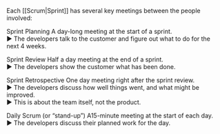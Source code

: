 Each [[Scrum|Sprint]] has several key meetings between the people involved:  

Sprint Planning
A day-long meeting at the start of a sprint.  
		► The developers talk to the customer and figure out what to do for the next 4 weeks.  
		 
Sprint Review
Half a day meeting at the end of a sprint.  
		► The developers show the customer what has been done.  
		
Sprint Retrospective
One day meeting right after the sprint  review.  
		► The developers discuss how well things went, and what might be improved.  
		► This is about the team itself, not the product.  
		
Daily Scrum (or “stand-up”) 
A15-minute meeting at the start of  each day.  
		► The developers discuss their planned work for the day.